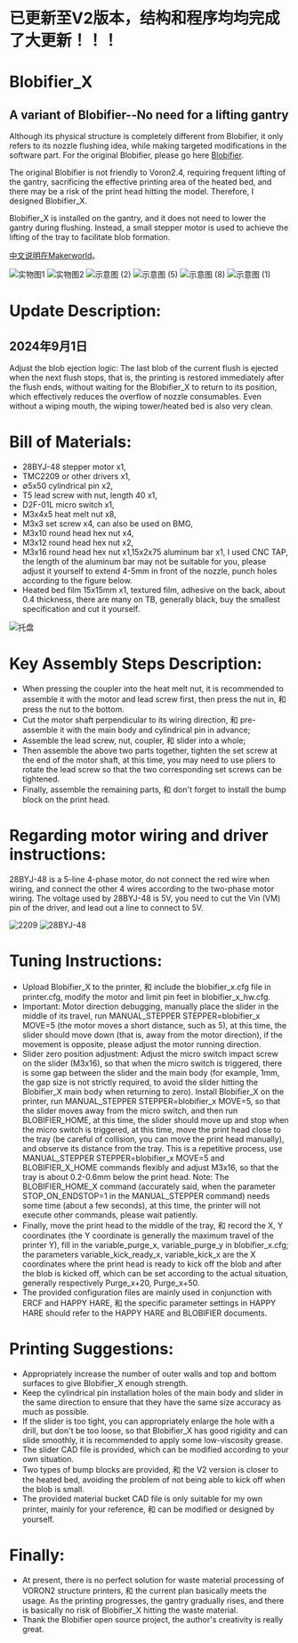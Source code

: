# 已更新至V2版本，结构和程序均均完成了大更新！！！

# Blobifier_X
## A variant of Blobifier--No need for a lifting gantry

Although its physical structure is completely different from Blobifier, it only refers to its nozzle flushing idea, while making targeted modifications in the software part. For the original Blobifier, please go here [Blobifier](https://github.com/Dendrowen/Blobifier).

The original Blobifier is not friendly to Voron2.4, requiring frequent lifting of the gantry, sacrificing the effective printing area of the heated bed, and there may be a risk of the print head hitting the model. Therefore, I designed Blobifier_X.

Blobifier_X is installed on the gantry, and it does not need to lower the gantry during flushing. Instead, a small stepper motor is used to achieve the lifting of the tray to facilitate blob formation.

[中文说明在Makerworld](https://makerworld.com.cn/zh/models/448667#profileId-366651)。

![实物图1](https://github.com/user-attachments/assets/d1262b67-59d3-4b80-9c97-b1e5e798edf8)
![实物图2](https://github.com/user-attachments/assets/4383e479-40f2-46ec-8ea0-1e32e947f4bb)
![示意图 (2)](https://github.com/user-attachments/assets/9eef6366-32ae-49b3-8fce-8e302e3ef834)
![示意图 (5)](https://github.com/user-attachments/assets/869ce4ad-7e9c-406a-a5ad-c970504d72c1)
![示意图 (8)](https://github.com/user-attachments/assets/d8d18a2d-6b3f-4eb7-9d41-6e1db2315fcd)
![示意图 (1)](https://github.com/user-attachments/assets/b998a76f-3b49-49fa-954d-2f793d8f75f5)

# Update Description:
## 2024年9月1日
Adjust the blob ejection logic: The last blob of the current flush is ejected when the next flush stops, that is, the printing is restored immediately after the flush ends, without waiting for the Blobifier_X to return to its position, which effectively reduces the overflow of nozzle consumables. Even without a wiping mouth, the wiping tower/heated bed is also very clean.

# Bill of Materials:
* 28BYJ-48 stepper motor x1,
* TMC2209 or other drivers x1,
* ∅5x50 cylindrical pin x2,
* T5 lead screw with nut, length 40 x1,
* D2F-01L micro switch x1,
* M3x4x5 heat melt nut x8,
* M3x3 set screw x4, can also be used on BMG,
* M3x10 round head hex nut x4,
* M3x12 round head hex nut x2,
* M3x16 round head hex nut x1,15x2x75 aluminum bar x1, I used CNC TAP, the length of the aluminum bar may not be suitable for you, please adjust it yourself to extend 4-5mm in front of the nozzle, punch holes according to the figure below.
* Heated bed film 15x15mm x1, textured film, adhesive on the back, about 0.4 thickness, there are many on TB, generally black, buy the smallest specification and cut it yourself.

![托盘](https://github.com/user-attachments/assets/e8d3d922-50fd-4c07-bbfb-958ced916aef)

# Key Assembly Steps Description:
* When pressing the coupler into the heat melt nut, it is recommended to assemble it with the motor and lead screw first, then press the nut in, 和 press the nut to the bottom.
* Cut the motor shaft perpendicular to its wiring direction, 和 pre-assemble it with the main body and cylindrical pin in advance;
* Assemble the lead screw, nut, coupler, 和 slider into a whole;
* Then assemble the above two parts together, tighten the set screw at the end of the motor shaft, at this time, you may need to use pliers to rotate the lead screw so that the two corresponding set screws can be tightened.
* Finally, assemble the remaining parts, 和 don't forget to install the bump block on the print head.

# Regarding motor wiring and driver instructions:
28BYJ-48 is a 5-line 4-phase motor, do not connect the red wire when wiring, and connect the other 4 wires according to the two-phase motor wiring.
The voltage used by 28BYJ-48 is 5V, you need to cut the Vin (VM) pin of the driver, and lead out a line to connect to 5V.

![2209](https://github.com/user-attachments/assets/0d0a6e64-b28d-4eae-8c2d-3a136b0d380e)
![28BYJ-48](https://github.com/user-attachments/assets/21adb548-b895-442d-a475-429251b0d607)

# Tuning Instructions:
* Upload Blobifier_X to the printer, 和 include the blobifier_x.cfg file in printer.cfg, modify the motor and limit pin feet in blobifier_x_hw.cfg.
* Important: Motor direction debugging, manually place the slider in the middle of its travel, run MANUAL_STEPPER STEPPER=blobifier_x MOVE=5 (the motor moves a short distance, such as 5), at this time, the slider should move down (that is, away from the motor direction), if the movement is opposite, please adjust the motor running direction.
* Slider zero position adjustment: Adjust the micro switch impact screw on the slider (M3x16), so that when the micro switch is triggered, there is some gap between the slider and the main body (for example, 1mm, the gap size is not strictly required, to avoid the slider hitting the Blobifier_X main body when returning to zero). Install Blobifier_X on the printer, run MANUAL_STEPPER STEPPER=blobifier_x MOVE=5, so that the slider moves away from the micro switch, and then run BLOBIFIER_HOME, at this time, the slider should move up and stop when the micro switch is triggered, at this time, move the print head close to the tray (be careful of collision, you can move the print head manually), and observe its distance from the tray. This is a repetitive process, use MANUAL_STEPPER STEPPER=blobifier_x MOVE=5 and BLOBIFIER_X_HOME commands flexibly and adjust M3x16, so that the tray is about 0.2-0.6mm below the print head. Note: The BLOBIFIER_HOME_X command (accurately said, when the parameter STOP_ON_ENDSTOP=1 in the MANUAL_STEPPER command) needs some time (about a few seconds), at this time, the printer will not execute other commands, please wait patiently.
* Finally, move the print head to the middle of the tray, 和 record the X, Y coordinates (the Y coordinate is generally the maximum travel of the printer Y), fill in the variable_purge_x, variable_purge_y in blobifier_x.cfg; the parameters variable_kick_ready_x, variable_kick_x are the X coordinates where the print head is ready to kick off the blob and after the blob is kicked off, which can be set according to the actual situation, generally respectively Purge_x+20, Purge_x+50.
* The provided configuration files are mainly used in conjunction with ERCF and HAPPY HARE, 和 the specific parameter settings in HAPPY HARE should refer to the HAPPY HARE and BLOBIFIER documents.

# Printing Suggestions:
* Appropriately increase the number of outer walls and top and bottom surfaces to give Blobifier_X enough strength.
* Keep the cylindrical pin installation holes of the main body and slider in the same direction to ensure that they have the same size accuracy as much as possible.
* If the slider is too tight, you can appropriately enlarge the hole with a drill, but don't be too loose, so that Blobifier_X has good rigidity and can slide smoothly, it is recommended to apply some low-viscosity grease.
* The slider CAD file is provided, which can be modified according to your own situation.
* Two types of bump blocks are provided, 和 the V2 version is closer to the heated bed, avoiding the problem of not being able to kick off when the blob is small.
* The provided material bucket CAD file is only suitable for my own printer, mainly for your reference, 和 can be modified or designed by yourself.

# Finally:
* At present, there is no perfect solution for waste material processing of VORON2 structure printers, 和 the current plan basically meets the usage. As the printing progresses, the gantry gradually rises, and there is basically no risk of Blobifier_X hitting the waste material.
* Thank the Blobifier open source project, the author's creativity is really great.
